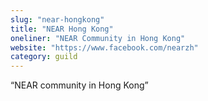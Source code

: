 ```yaml
---
slug: "near-hongkong"
title: "NEAR Hong Kong"
oneliner: "NEAR Community in Hong Kong"
website: "https://www.facebook.com/nearzh"
category: guild
---
```


“NEAR community in Hong Kong”

